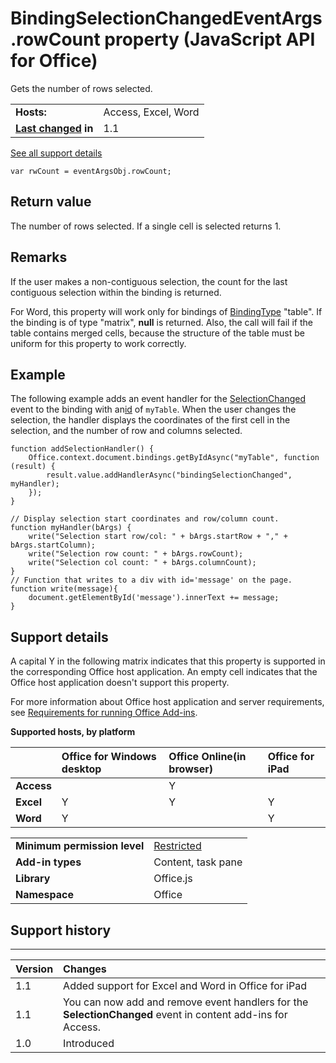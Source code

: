 
# BindingSelectionChangedEventArgs.rowCount property (JavaScript API for Office)
Gets the number of rows selected.

|||
|:-----|:-----|
|**Hosts:**|Access, Excel, Word|
|**[Last changed](#bk_history) in**|1.1|
[See all support details](#bk_support)

```
var rwCount = eventArgsObj.rowCount;
```


## Return value

The number of rows selected. If a single cell is selected returns 1.


## Remarks

If the user makes a non-contiguous selection, the count for the last contiguous selection within the binding is returned. 

For Word, this property will work only for bindings of [BindingType](../reference/enumerations/bindingtype-enumeration.md) "table". If the binding is of type "matrix", **null** is returned. Also, the call will fail if the table contains merged cells, because the structure of the table must be uniform for this property to work correctly.


## Example

The following example adds an event handler for the [SelectionChanged](../reference/shared/binding-object/selection-changed-event/bindingselectionchanged-event.md) event to the binding with an[id](../reference/shared/binding-object/id-property.md) of `myTable`. When the user changes the selection, the handler displays the coordinates of the first cell in the selection, and the number of row and columns selected.


```
function addSelectionHandler() {
    Office.context.document.bindings.getByIdAsync("myTable", function (result) {
        result.value.addHandlerAsync("bindingSelectionChanged", myHandler);
    });
}

// Display selection start coordinates and row/column count.
function myHandler(bArgs) {
    write("Selection start row/col: " + bArgs.startRow + "," + bArgs.startColumn);
    write("Selection row count: " + bArgs.rowCount);
    write("Selection col count: " + bArgs.columnCount);
}
// Function that writes to a div with id='message' on the page.
function write(message){
    document.getElementById('message').innerText += message; 
}
```


## Support details
<a name="bk_support"> </a>

A capital Y in the following matrix indicates that this property is supported in the corresponding Office host application. An empty cell indicates that the Office host application doesn't support this property.

For more information about Office host application and server requirements, see [Requirements for running Office Add-ins](http://msdn.microsoft.com/library/67340567-bb9a-498c-96d3-3f52f28c16bc%28Office.15%29.aspx).


**Supported hosts, by platform**


||**Office for Windows desktop**|**Office Online(in browser)**|**Office for iPad**|
|:-----|:-----|:-----|:-----|
|**Access**||Y||
|**Excel**|Y|Y|Y|
|**Word**|Y||Y|

|||
|:-----|:-----|
|**Minimum permission level**|[Restricted](http://msdn.microsoft.com/library/da2efadc-4ebf-45fe-be39-397ac1eb1dbd%28Office.15%29.aspx)|
|**Add-in types**|Content, task pane|
|**Library**|Office.js|
|**Namespace**|Office|

## Support history
<a name="bk_history"> </a>


****


|**Version**|**Changes**|
|:-----|:-----|
|1.1|Added support for Excel and Word in Office for iPad|
|1.1|You can now add and remove event handlers for the  **SelectionChanged** event in content add-ins for Access.|
|1.0|Introduced|
